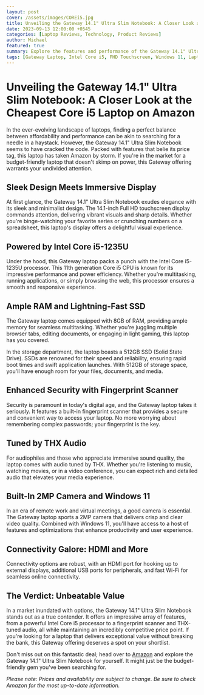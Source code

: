 ```yaml
---
layout: post
cover: /assets/images/COREi5.jpg
title: Unveiling the Gateway 14.1" Ultra Slim Notebook: A Closer Look at the Cheapest Core i5 Laptop on Amazon
date: 2023-09-13 12:00:00 +0545
categories: [Laptop Reviews, Technology, Product Reviews]
author: Michael
featured: true
summary: Explore the features and performance of the Gateway 14.1" Ultra Slim Notebook, the most affordable Core i5 laptop available on Amazon.
tags: [Gateway Laptop, Intel Core i5, FHD Touchscreen, Windows 11, Laptop Deals, Tech Gadgets]
---
```



# Unveiling the Gateway 14.1" Ultra Slim Notebook: A Closer Look at the Cheapest Core i5 Laptop on Amazon

In the ever-evolving landscape of laptops, finding a perfect balance between affordability and performance can be akin to searching for a needle in a haystack. However, the Gateway 14.1" Ultra Slim Notebook seems to have cracked the code. Packed with features that belie its price tag, this laptop has taken Amazon by storm. If you're in the market for a budget-friendly laptop that doesn't skimp on power, this Gateway offering warrants your undivided attention.

## **Sleek Design Meets Immersive Display**

At first glance, the Gateway 14.1" Ultra Slim Notebook exudes elegance with its sleek and minimalist design. The 14.1-inch Full HD touchscreen display commands attention, delivering vibrant visuals and sharp details. Whether you're binge-watching your favorite series or crunching numbers on a spreadsheet, this laptop's display offers a delightful visual experience.

## **Powered by Intel Core i5-1235U**

Under the hood, this Gateway laptop packs a punch with the Intel Core i5-1235U processor. This 11th generation Core i5 CPU is known for its impressive performance and power efficiency. Whether you're multitasking, running applications, or simply browsing the web, this processor ensures a smooth and responsive experience.

## **Ample RAM and Lightning-Fast SSD**

The Gateway laptop comes equipped with 8GB of RAM, providing ample memory for seamless multitasking. Whether you're juggling multiple browser tabs, editing documents, or engaging in light gaming, this laptop has you covered. 

In the storage department, the laptop boasts a 512GB SSD (Solid State Drive). SSDs are renowned for their speed and reliability, ensuring rapid boot times and swift application launches. With 512GB of storage space, you'll have enough room for your files, documents, and media.

## **Enhanced Security with Fingerprint Scanner**

Security is paramount in today's digital age, and the Gateway laptop takes it seriously. It features a built-in fingerprint scanner that provides a secure and convenient way to access your laptop. No more worrying about remembering complex passwords; your fingerprint is the key.

## **Tuned by THX Audio**

For audiophiles and those who appreciate immersive sound quality, the laptop comes with audio tuned by THX. Whether you're listening to music, watching movies, or in a video conference, you can expect rich and detailed audio that elevates your media experience.

## **Built-In 2MP Camera and Windows 11**

In an era of remote work and virtual meetings, a good camera is essential. The Gateway laptop sports a 2MP camera that delivers crisp and clear video quality. Combined with Windows 11, you'll have access to a host of features and optimizations that enhance productivity and user experience.

## **Connectivity Galore: HDMI and More**

Connectivity options are robust, with an HDMI port for hooking up to external displays, additional USB ports for peripherals, and fast Wi-Fi for seamless online connectivity.

## **The Verdict: Unbeatable Value**

In a market inundated with options, the Gateway 14.1" Ultra Slim Notebook stands out as a true contender. It offers an impressive array of features, from a powerful Intel Core i5 processor to a fingerprint scanner and THX-tuned audio, all while maintaining an incredibly competitive price point. If you're looking for a laptop that delivers exceptional value without breaking the bank, this Gateway offering deserves a spot on your shortlist.

Don't miss out on this fantastic deal; head over to [Amazon](https://amzn.to/3Pk0pNA) and explore the Gateway 14.1" Ultra Slim Notebook for yourself. It might just be the budget-friendly gem you've been searching for.

*Please note: Prices and availability are subject to change. Be sure to check Amazon for the most up-to-date information.*
